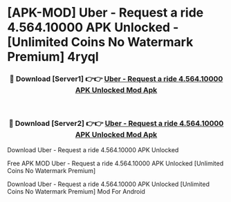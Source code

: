 # [APK-MOD] Uber - Request a ride 4.564.10000 APK Unlocked - [Unlimited Coins No Watermark Premium] 4ryql



<div align="center">
<h3>🔴 Download [Server1] 👉👉 <a href="https://momento.my/?title=Uber_-_Request_a_ride_4.564.10000_APK_Unlocked">Uber - Request a ride 4.564.10000 APK Unlocked Mod Apk</a></h3><br>

<h3>🔴 Download [Server2] 👉👉 <a href="https://momento.my/?title=Uber_-_Request_a_ride_4.564.10000_APK_Unlocked">Uber - Request a ride 4.564.10000 APK Unlocked Mod Apk</a></h3>
</div>



Download Uber - Request a ride 4.564.10000 APK Unlocked 

Free APK MOD Uber - Request a ride 4.564.10000 APK Unlocked [Unlimited Coins No Watermark Premium]

Download Uber - Request a ride 4.564.10000 APK Unlocked [Unlimited Coins No Watermark Premium] Mod For Android
